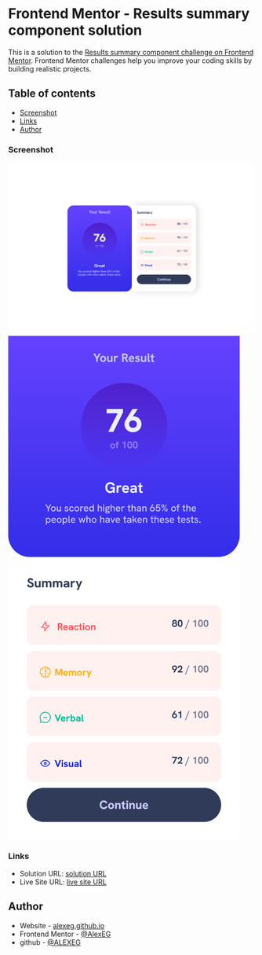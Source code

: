 # Frontend Mentor - Results summary component solution

This is a solution to the [Results summary component challenge on Frontend Mentor](https://www.frontendmentor.io/challenges/results-summary-component-CE_K6s0maV). Frontend Mentor challenges help you improve your coding skills by building realistic projects.

## Table of contents

- [Screenshot](#screenshot)
- [Links](#links)
- [Author](#author)

### Screenshot

![Alt text](assets/screenshots/Screen%20Shot%202023-03-02%20at%2009.50.25.png)
![Alt text](assets/screenshots/Screen%20Shot%202023-03-02%20at%2009.50.50.png)

### Links

- Solution URL: [solution URL](https://github.com/AlexEG/Results__summary__component)
- Live Site URL: [live site URL](https://alexeg.github.io/Results__summary__component/)

## Author

- Website - [alexeg.github.io](https://alexeg.github.io/)
- Frontend Mentor - [@AlexEG](https://www.frontendmentor.io/profile/AlexEG)
- github - [@ALEXEG](https://www.twitter.com/yourusername)
